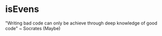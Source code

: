 # isEvens
"Writing bad code can only be achieve through deep knowledge of good code" ~ Socrates (Maybe)
